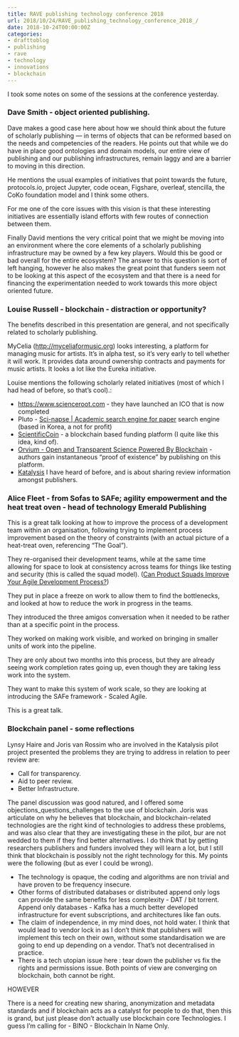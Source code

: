 ```yaml
---
title: RAVE publishing technology conference 2018 
url: 2018/10/24/RAVE_publishing_technology_conference_2018_/
date: 2018-10-24T00:00:00Z
categories:
- drafttoblog
- publishing
- rave
- technology
- innovations
- blockchain
---
```



I took some notes on some of the sessions at the conference yesterday. 

### Dave Smith - object oriented publishing.

Dave makes a good case here about how we should think about the future of scholarly publishing — in terms of objects that can be reformed based on the needs and competencies of the readers. He points out that while we do have in place good ontologies and domain models, our entire view of publishing and our publishing infrastructures, remain laggy and are a barrier to moving in this direction. 

He mentions the usual examples of initiatives that point towards the future, protocols.io, project Jupyter, code ocean, Figshare, overleaf, stencilla, the CoKo foundation model and I think some others. 

For me one of the core issues with this vision is that these interesting initiatives are essentially island efforts with few routes of connection between them. 

Finally David mentions the very critical point that we might be moving into an environment where the core elements of a scholarly publishing infrastructure may be owned by a few key players. Would this be good or bad overall for the entire ecosystem? The answer to this question is sort of left hanging, however he also makes the great point that funders seem not to be looking at this aspect of the ecosystem and that there is a need for financing the experimentation needed to work towards this more object oriented future. 



### Louise Russell - blockchain - distraction or opportunity? 

The benefits described in this presentation are general, and not specifically related to scholarly publishing. 

MyCelia (http://myceliaformusic.org) looks interesting, a platform for managing music for artists. It’s in alpha test, so it’s very early to tell whether it will work. It provides data around ownership contracts and payments for music artists. It looks a lot like the Eureka initiative. 

Louise mentions the following scholarly related initiatives (most of which I had head of before, so that’s cool).:

* https://www.scienceroot.com - they have launched an ICO that is now completed 
* Pluto - [Sci-napse | Academic search engine for paper](https://scinapse.io) search engine (based in Korea, a not for profit) 
* [ScientificCoin](https://scientificcoin.com) - a blockchain based funding platform (I quite like this idea, kind of). 
* [Orvium - Open and Transparent Science Powered By Blockchain](https://orvium.io) - authors gain instantaneous “proof of existence” by publishing on this platform. 
* [Katalysis](https://www.katalysis.io) I have heard of before, and is about sharing review information amongst publishers. 


### Alice Fleet - from Sofas to SAFe; agility empowerment and the heat treat oven - head of technology Emerald Publishing 

This is a great talk looking at how to improve the process of a development team within an organisation, following trying to implement process improvement based on the theory of constraints (with an actual picture of a heat-treat oven, referencing “The Goal”). 

They re-organised their development teams, while at the same time allowing for space to look at consistency across teams for things like testing and security (this is called the squad model). ([Can Product Squads Improve Your Agile Development Process?](https://www.productplan.com/product-squads/))

They put in place a freeze on work to allow them to find the bottlenecks, and looked at how to reduce the work in progress in the teams. 

They introduced the three amigos conversation when it needed to be rather than at a specific point in the process. 

They worked on making work visible, and worked on bringing in smaller units of work into the pipeline. 

They are only about two months into this process, but they are already seeing work completion rates going up, even though they are taking less work into the system. 

They want to make this system of work scale, so they are looking at introducing the SAFe framework - Scaled Agile. 

This is a great talk. 



### Blockchain panel - some reflections 

Lynsy Haire and Joris van Rossim who are involved in the Katalysis pilot project presented the problems they are trying to address in relation to peer review are:

* Call for transparency.
* Aid to peer review.
* Better Infrastructure. 

The panel discussion was good natured, and I offered some objections_questions_challenges to the use of blockchain. Joris was articulate on why he believes that blockchain, and blockchain-related  technologies are the right kind of technologies to address these problems, and was also clear that they are investigating these in the pilot, bur are not wedded to them if they find better alternatives. I do think that by getting researchers publishers and funders involved they will learn a lot, but I still think that blockchain is possibly not the right technology for this. My points were the following (but as ever I could be wrong). 

* The technology is opaque, the coding and algorithms are non trivial and have proven to be frequency insecure. 
* Other forms of distributed databases or distributed append only logs can provide the same benefits for less complexity - DAT / bit torrent. Append only databases - Kafka has a much better developed infrastructure for  event subscriptions, and architectures like fan outs. 
* The claim of independence, in my mind does, not hold water. I think that would lead to vendor lock in as I don’t think that publishers will implement this tech on their own, without some standardisation we are going to end up depending on a vendor. That’s not decentralised in practice.  
* There is a tech utopian issue here : tear down the publisher vs fix the rights and permissions issue. Both points of view are converging on blockchain, both cannot be right. 

HOWEVER 

There is a need for creating new sharing, anonymization and metadata standards and  if blockchain acts as a catalyst for people to do that, then this is grand, but just please don’t actually use blockchain core Technologies. I guess I’m calling for - BINO - Blockchain In Name Only. 

